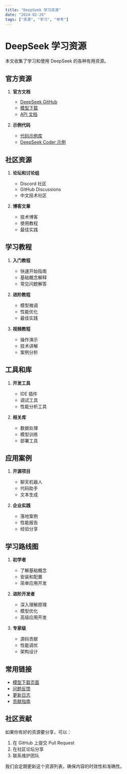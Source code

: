 ```yaml
---
title: "DeepSeek 学习资源"
date: "2024-02-20"
tags: ["资源", "学习", "参考"]
---
```


# DeepSeek 学习资源

本文收集了学习和使用 DeepSeek 的各种有用资源。

## 官方资源

1. **官方文档**
   - [DeepSeek GitHub](https://github.com/deepseek-ai)
   - [模型下载](https://huggingface.co/deepseek-ai)
   - [API 文档](https://deepseek.ai/docs)

2. **示例代码**
   - [代码示例库](https://github.com/deepseek-ai/examples)
   - [DeepSeek Coder 示例](https://github.com/deepseek-ai/deepseek-coder)

## 社区资源

1. **论坛和讨论组**
   - Discord 社区
   - GitHub Discussions
   - 中文技术社区

2. **博客文章**
   - 技术博客
   - 使用教程
   - 最佳实践

## 学习教程

1. **入门教程**
   - 快速开始指南
   - 基础概念解释
   - 常见问题解答

2. **进阶教程**
   - 模型微调
   - 性能优化
   - 最佳实践

3. **视频教程**
   - 操作演示
   - 技术讲解
   - 案例分析

## 工具和库

1. **开发工具**
   - IDE 插件
   - 调试工具
   - 性能分析工具

2. **相关库**
   - 数据处理
   - 模型训练
   - 部署工具

## 应用案例

1. **开源项目**
   - 聊天机器人
   - 代码助手
   - 文本生成

2. **企业实践**
   - 落地案例
   - 性能报告
   - 经验分享

## 学习路线图

1. **初学者**
   - 了解基础概念
   - 安装和配置
   - 简单应用开发

2. **进阶开发者**
   - 深入理解原理
   - 模型优化
   - 高级应用开发

3. **专家级**
   - 源码贡献
   - 性能调优
   - 架构设计

## 常用链接

- [模型下载页面](https://huggingface.co/deepseek-ai)
- [问题反馈](https://github.com/deepseek-ai/issues)
- [更新日志](https://github.com/deepseek-ai/releases)
- [贡献指南](https://github.com/deepseek-ai/contributing.md)

## 社区贡献

如果你有好的资源要分享，可以：

1. 在 GitHub 上提交 Pull Request
2. 在社区论坛分享
3. 联系维护团队

我们会定期更新这个资源列表，确保内容的时效性和准确性。 